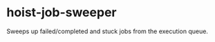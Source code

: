 hoist-job-sweeper
=================

Sweeps up failed/completed and stuck jobs from the execution queue.
